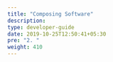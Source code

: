 ```yaml
---
title: "Composing Software"
description:
type: developer-guide
date: 2019-10-25T12:50:41+05:30
pre: "2. "
weight: 410
---
```

